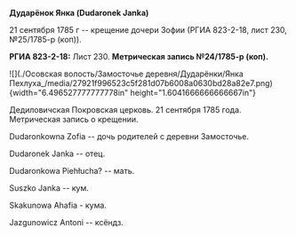 **Дударёнок Янка (Dudaronek Janka)**

21 сентября 1785 г -- крещение дочери Зофии (РГИА 823-2-18, лист 230,
№25/1785-р (коп)).

**РГИА 823-2-18:** Лист 230. **Метрическая запись №24/1785-р (коп).**

![](./Осовская волость/Замосточье деревня/Дударёнки/Янка Пехлуха_/media/27921f996523c5f281d07b6008a0630bd28a82e7.png){width="6.496527777777778in"
height="1.6041666666666667in"}

Дедиловичская Покровская церковь. 21 сентября 1785 года. Метрическая
запись о крещении.

Dudaronkowna Zofia -- дочь родителей с деревни Замосточье.

Dudaronek Janka -- отец.

Dudaronkowa Piehłucha? -- мать.

Suszko Janka -- кум.

Skakunowa Ahafia - кума.

Jazgunowicz Antoni -- ксёндз.
